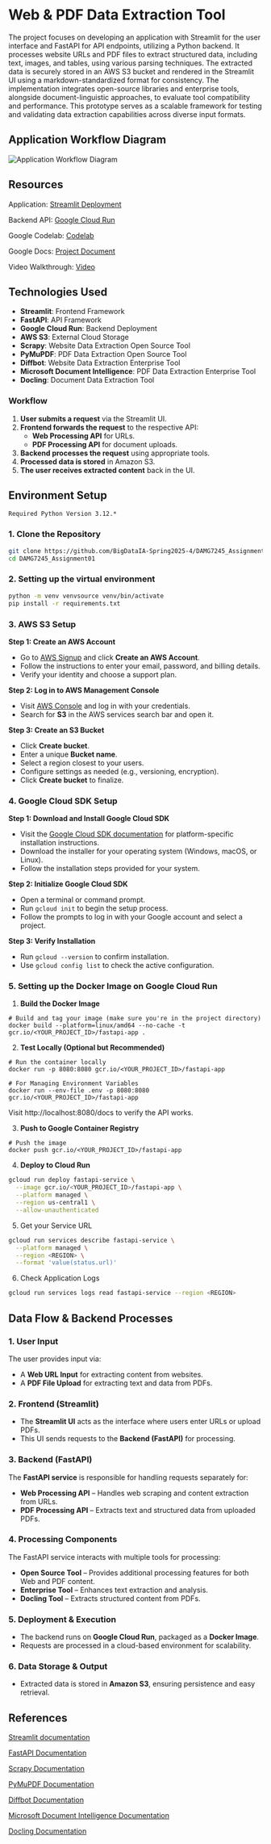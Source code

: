 # Web & PDF Data Extraction Tool

The project focuses on developing an application with Streamlit for the user interface and FastAPI for API endpoints, utilizing a Python backend. It processes website URLs and PDF files to extract structured data, including text, images, and tables, using various parsing techniques. The extracted data is securely stored in an AWS S3 bucket and rendered in the Streamlit UI using a markdown-standardized format for consistency. The implementation integrates open-source libraries and enterprise tools, alongside document-linguistic approaches, to evaluate tool compatibility and performance. This prototype serves as a scalable framework for testing and validating data extraction capabilities across diverse input formats.


## Application Workflow Diagram

![Application Workflow Diagram](data_extractor.png)

## Resources

Application: [Streamlit Deployment](https://webpdfdataextractiontool.streamlit.app/)

Backend API: [Google Cloud Run](https://fastapi-service-rhtrkfwlfq-uc.a.run.app/docs)

Google Codelab: [Codelab](https://codelabs-preview.appspot.com/?file_id=1xwrkjouN6SqtHA2sCEjKclfBJKb0yfX7YK_DwzOorpM#0)

Google Docs: [Project Document](https://docs.google.com/document/d/1xwrkjouN6SqtHA2sCEjKclfBJKb0yfX7YK_DwzOorpM/edit?usp=sharing)

Video Walkthrough: [Video](https://drive.google.com/file/d/1gRAybJijrtRXynX8-bh1Lo14EUulq4xh/view?usp=sharing)

## Technologies Used

- **Streamlit**: Frontend Framework
- **FastAPI**: API Framework
- **Google Cloud Run**: Backend Deployment
- **AWS S3**: External Cloud Storage
- **Scrapy**: Website Data Extraction Open Source Tool
- **PyMuPDF**: PDF Data Extraction Open Source Tool
- **Diffbot**: Website Data Extraction Enterprise Tool
- **Microsoft Document Intelligence**: PDF Data Extraction Enterprise Tool
- **Docling**: Document Data Extraction Tool


### Workflow
1. **User submits a request** via the Streamlit UI.
2. **Frontend forwards the request** to the respective API:
   - **Web Processing API** for URLs.
   - **PDF Processing API** for document uploads.
3. **Backend processes the request** using appropriate tools.
4. **Processed data is stored** in Amazon S3.
5. **The user receives extracted content** back in the UI.

## Environment Setup

```
Required Python Version 3.12.*
```

### 1. Clone the Repository

```bash
git clone https://github.com/BigDataIA-Spring2025-4/DAMG7245_Assignment01.git
cd DAMG7245_Assignment01
```

### 2. Setting up the virtual environment

```bash
python -m venv venvsource venv/bin/activate
pip install -r requirements.txt
```

### 3. AWS S3 Setup

**Step 1: Create an AWS Account**

- Go to [AWS Signup](https://aws.amazon.com/) and click **Create an AWS Account**.
- Follow the instructions to enter your email, password, and billing details.
- Verify your identity and choose a support plan.

**Step 2: Log in to AWS Management Console**

- Visit [AWS Console](https://aws.amazon.com/console/) and log in with your credentials.
- Search for **S3** in the AWS services search bar and open it.

**Step 3: Create an S3 Bucket**

- Click **Create bucket**.
- Enter a unique **Bucket name**.
- Select a region closest to your users.
- Configure settings as needed (e.g., versioning, encryption).
- Click **Create bucket** to finalize.

### 4. Google Cloud SDK Setup

**Step 1: Download and Install Google Cloud SDK**

- Visit the [Google Cloud SDK documentation](https://cloud.google.com/sdk/docs/install) for platform-specific installation instructions.
- Download the installer for your operating system (Windows, macOS, or Linux).
- Follow the installation steps provided for your system.

**Step 2: Initialize Google Cloud SDK**

- Open a terminal or command prompt.
- Run `gcloud init` to begin the setup process.
- Follow the prompts to log in with your Google account and select a project.

**Step 3: Verify Installation**

- Run `gcloud --version` to confirm installation.
- Use `gcloud config list` to check the active configuration.

### 5. Setting up the Docker Image on Google Cloud Run

1. **Build the Docker Image**

```docker
# Build and tag your image (make sure you're in the project directory)
docker build --platform=linux/amd64 --no-cache -t gcr.io/<YOUR_PROJECT_ID>/fastapi-app .

```

2. **Test Locally (Optional but Recommended)**

```docker
# Run the container locally
docker run -p 8080:8080 gcr.io/<YOUR_PROJECT_ID>/fastapi-app

# For Managing Environment Variables
docker run --env-file .env -p 8080:8080 gcr.io/<YOUR_PROJECT_ID>/fastapi-app
```

Visit http://localhost:8080/docs to verify the API works.

3. **Push to Google Container Registry**

```docker
# Push the image
docker push gcr.io/<YOUR_PROJECT_ID>/fastapi-app
```

4. **Deploy to Cloud Run**

```bash
gcloud run deploy fastapi-service \
  --image gcr.io/<YOUR_PROJECT_ID>/fastapi-app \
  --platform managed \
  --region us-central1 \
  --allow-unauthenticated  
```

5. Get your Service URL

```bash
gcloud run services describe fastapi-service \
  --platform managed \
  --region <REGION> \
  --format 'value(status.url)'
```

6. Check Application Logs

```bash
gcloud run services logs read fastapi-service --region <REGION>
```

## Data Flow & Backend Processes

### 1. User Input
The user provides input via:
- A **Web URL Input** for extracting content from websites.
- A **PDF File Upload** for extracting text and data from PDFs.

### 2. Frontend (Streamlit)
- The **Streamlit UI** acts as the interface where users enter URLs or upload PDFs.
- This UI sends requests to the **Backend (FastAPI)** for processing.

### 3. Backend (FastAPI)
The **FastAPI service** is responsible for handling requests separately for:
- **Web Processing API** – Handles web scraping and content extraction from URLs.
- **PDF Processing API** – Extracts text and structured data from uploaded PDFs.

### 4. Processing Components
The FastAPI service interacts with multiple tools for processing:
- **Open Source Tool** – Provides additional processing features for both Web and PDF content.
- **Enterprise Tool** – Enhances text extraction and analysis.
- **Docling Tool** – Extracts structured content from PDFs.

### 5. Deployment & Execution
- The backend runs on **Google Cloud Run**, packaged as a **Docker Image**.
- Requests are processed in a cloud-based environment for scalability.

### 6. Data Storage & Output
- Extracted data is stored in **Amazon S3**, ensuring persistence and easy retrieval.

## References

[Streamlit documentation](https://docs.streamlit.io/)

[FastAPI Documentation](https://fastapi.tiangolo.com/)

[Scrapy Documentation](https://docs.scrapy.org/en/latest/)

[PyMuPDF Documentation](https://pymupdf.readthedocs.io/en/latest/)

[Diffbot Documentation](https://docs.diffbot.com/reference/introduction-to-diffbot-apis)

[Microsoft Document Intelligence Documentation](https://learn.microsoft.com/en-us/azure/ai-services/document-intelligence/?view=doc-intel-4.0.0)

[Docling Documentation](https://ds4sd.github.io/docling/)

